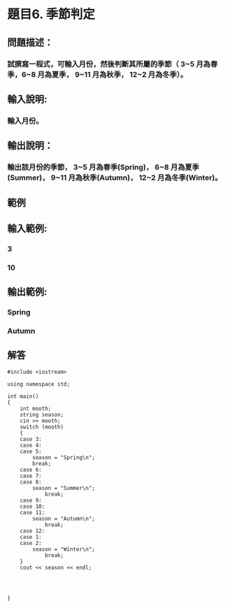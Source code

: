 # 題目6. 季節判定
## 問題描述：
###  試撰寫一程式，可輸入月份，然後判斷其所屬的季節（ 3~5 月為春季，6~8 月為夏季， 9~11 月為秋季， 12~2 月為冬季）。

## 輸入說明:
### 輸入月份。
## 輸出說明：
### 輸出該月份的季節， 3~5 月為春季(Spring)， 6~8 月為夏季(Summer)， 9~11 月為秋季(Autumn)， 12~2 月為冬季(Winter)。
## 範例

## 輸入範例:
### 3
### 10
## 輸出範例:
### Spring
### Autumn

## 解答
``` 
#include <iostream>

using namespace std;

int main()
{
	int mooth;
	string season;
	cin >> mooth;
	switch (mooth)
	{
	case 3:
	case 4:
	case 5:
		season = "Spring\n";
		break;
	case 6:
	case 7:
	case 8:
		season = "Summer\n";
			break;
	case 9:
	case 10:
	case 11:
		season = "Autumn\n";
			break;
	case 12:
	case 1:
	case 2:
		season = "Winter\n";
			break;
	}
	cout << season << endl;

	


}

``` 
